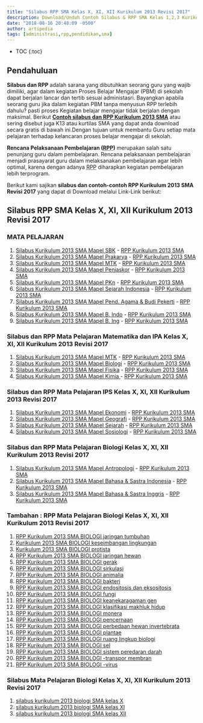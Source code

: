 ```yaml
---
title: "Silabus RPP SMA Kelas X, XI, XII Kurikulum 2013 Revisi 2017"
description: Download/Unduh Contoh Silabus & RPP SMA Kelas 1,2,3 Kurikulum 2013 Revisi 2017.
date: "2018-08-16 20:48:09 -0500"
author: artipedia
tags: [administrasi,rpp,pendidikan,sma]
---
```

* TOC
{:toc}


## Pendahuluan
**Silabus dan RPP** adalah sarana yang dibutuhkan seorang guru yang wajib dimiliki, agar dalam kegiatan Proses Belajar Mengajar (PBM) di sekolah dapat berjalan lancar dan tertib sesuai administasri. Bayangkan apabila seorang guru jika dalam kegiatan PBM tanpa menyusun RPP terlebih dahulu? pasti proses Kegiatan belajar mengajar tidak berjalan dengan maksimal. Berikut **[Contoh silabus dan RPP Kurikulum 2013 SMA](/administrasi/silabus-rpp-sma-kelas-1-2-3-revisi-2017 "silabus dan RPP Kurikulum 2013 SMA")** atau sering disebut juga K13 atau kurtilas SMA yang dapat anda download secara gratis di bawah ini.Dengan tujuan untuk membantu Guru setiap mata pelajaran terhadap kelancaran proses belajar mengajar di sekolah.

**Rencana Pelaksanaan Pembelajaran (<acronym title="Rencana Pelaksanaan Pembelajaran">RPP</acronym>)** merupakan salah satu penunjang guru dalam pembelajaran. Rencana pelaksanaan pembelajaran menjadi prasayarat guru dalam melaksanakan pembelajaran agar lebih optimal, karena dengan adanya <acronym title="Rencana Pelaksanaan Pembelajaran">RPP</acronym> diharapkan kegiatan pembelajaran lebih terprogram. 

Berikut kami sajikan **silabus dan contoh-contoh RPP Kurikulum 2013 SMA Revisi 2017** yang dapat di Download melalui Link-Link berikut:

## Silabus RPP SMA Kelas X, XI, XII Kurikulum 2013 Revisi 2017
### MATA PELAJARAN
1. <a href="https://docs.google.com/uc?export=download&id=0B1jLiZcJvPG7Nl9nSnc2WG5nczg" rel="nofollow"  title="Silabus dan RPP SMA Kelas  X, XI, XII" target="_blank">Silabus Kurikulum 2013 SMA Mapel SBK</a> - <a href="https://docs.google.com/uc?export=download&id=0B1jLiZcJvPG7UXNzQ1g0MHFULUU" rel="nofollow"  title="Silabus dan RPP SMA Kelas  X, XI, XII" target="_blank">RPP Kurikulum 2013 SMA</a>
2. <a href="https://docs.google.com/uc?export=download&id=0B1jLiZcJvPG7X1ctZkhhVTAzSkk" rel="nofollow"  title="Silabus dan RPP SMA Kelas  X, XI, XII" target="_blank">Silabus Kurikulum 2013 SMA Mapel Prakarya</a> - <a href="https://docs.google.com/uc?export=download&id=0B1jLiZcJvPG7bXRzR3ZIdW1FVE0" rel="nofollow"  title="Silabus dan RPP SMA Kelas  X, XI, XII" target="_blank">RPP Kurikulum 2013 SMA</a>
3. <a href="https://docs.google.com/uc?export=download&id=0B1jLiZcJvPG7cUxpSDBUTUxqTUU" rel="nofollow"  title="Silabus dan RPP SMA Kelas  X, XI, XII" target="_blank">Silabus Kurikulum 2013 SMA Mapel MTK</a>  - <a href="https://docs.google.com/uc?export=download&id=0B1jLiZcJvPG7eWhSdTRNdVpYYWs" rel="nofollow"  title="Silabus dan RPP SMA Kelas  X, XI, XII" target="_blank">RPP Kurikulum 2013 SMA</a>
4. <a href="https://docs.google.com/uc?export=download&id=0B1jLiZcJvPG7MFQ5NG5SQWZUWTQ" rel="nofollow"  title="Silabus dan RPP SMA Kelas  X, XI, XII" target="_blank">Silabus Kurikulum 2013 SMA Mapel Penjaskor</a> - <a href="https://docs.google.com/uc?export=download&id=0B1jLiZcJvPG7ci1hdUtycThyS1k" rel="nofollow"  title="Silabus dan RPP SMA Kelas  X, XI, XII" target="_blank">RPP Kurikulum 2013 SMA</a>
5. <a href="https://docs.google.com/uc?export=download&id=0B1jLiZcJvPG7R1NUX3FtNWttazg" rel="nofollow"  title="Silabus dan RPP SMA Kelas  X, XI, XII" target="_blank">Silabus Kurikulum 2013 SMA Mapel PKn</a>  - <a href="https://docs.google.com/uc?export=download&id=0B1jLiZcJvPG7Q3BsbGFSd2diNlU" rel="nofollow"  title="Silabus dan RPP SMA Kelas  X, XI, XII" target="_blank">RPP Kurikulum 2013 SMA</a>
6. <a href="https://docs.google.com/uc?export=download&id=0B1jLiZcJvPG7dVhTbVQ1ZjRtMXM" rel="nofollow"  title="Silabus dan RPP SMA Kelas  X, XI, XII" target="_blank">Silabus Kurikulum 2013 SMA Mapel Sejarah Indonesia</a>  - <a href="https://docs.google.com/uc?export=download&id=0B1jLiZcJvPG7bkU0aTVGUFIxWGM" rel="nofollow"  title="Silabus dan RPP SMA Kelas  X, XI, XII" target="_blank">RPP Kurikulum 2013 SMA</a>
7. <a href="https://docs.google.com/uc?export=download&id=0B1jLiZcJvPG7WnR6NDRRVTFTYTQ" rel="nofollow"  title="Silabus dan RPP SMA Kelas  X, XI, XII" target="_blank">Silabus Kurikulum 2013 SMA Mapel Pend. Agama &amp; Budi Pekerti</a> - <a href="https://docs.google.com/uc?export=download&id=0B1jLiZcJvPG7blNRaGE5YzhHSjQ" rel="nofollow"  title="Silabus dan RPP SMA Kelas  X, XI, XII" target="_blank">RPP Kurikulum 2013 SMA</a>
8. <a href="https://docs.google.com/uc?export=download&id=0B1jLiZcJvPG7alllLXRCYVhTZDQ" rel="nofollow"  title="Silabus dan RPP SMA Kelas  X, XI, XII" target="_blank">Silabus Kurikulum 2013 SMA Mapel B. Indo</a>  - <a href="https://docs.google.com/uc?export=download&id=0B1jLiZcJvPG7UjdZYnpWdV9LS2c" rel="nofollow"  title="Silabus dan RPP SMA Kelas  X, XI, XII" target="_blank">RPP Kurikulum 2013 SMA</a>
9. <a href="https://docs.google.com/uc?export=download&id=0B1jLiZcJvPG7VTJUQ0o2aWVKMnc" rel="nofollow"  title="Silabus dan RPP SMA Kelas  X, XI, XII" target="_blank">Silabus Kurikulum 2013 SMA Mapel B. Ing</a> - <a href="https://docs.google.com/uc?export=download&id=0B1jLiZcJvPG7YWh5TDhSYUNsOFE" rel="nofollow"  title="Silabus dan RPP SMA Kelas  X, XI, XII" target="_blank">RPP Kurikulum 2013 SMA</a>

### Silabus dan RPP Mata Pelajaran Matematika dan IPA Kelas X, XI, XII Kurikulum 2013 Revisi 2017
1. <a href="https://docs.google.com/uc?export=download&id=0B1jLiZcJvPG7OV9nR3JYQ2Y1cGc" rel="nofollow"  title="Silabus dan RPP SMA Kelas  X, XI, XII" target="_blank">Silabus Kurikulum 2013 SMA Mapel MTK</a> - <a href="https://docs.google.com/uc?export=download&id=0B1jLiZcJvPG7eWhSdTRNdVpYYWs" rel="nofollow"  title="Silabus dan RPP SMA Kelas  X, XI, XII" target="_blank">RPP Kurikulum 2013 SMA</a>
2. <a href="https://docs.google.com/uc?export=download&id=0B1jLiZcJvPG7ck1qX1dvblNkZm8" rel="nofollow"  title="Silabus dan RPP SMA Kelas  X, XI, XII" target="_blank">Silabus Kurikulum 2013 SMA Mapel Biologi</a>  - <a href="https://docs.google.com/uc?export=download&id=0B1jLiZcJvPG7b0wwYmdkMllkelE" rel="nofollow"  title="Silabus dan RPP SMA Kelas  X, XI, XII" target="_blank">RPP Kurikulum 2013 SMA</a>
3. <a href="https://docs.google.com/uc?export=download&id=0B1jLiZcJvPG7RkJSQkNoQlFOdGM" rel="nofollow"  title="Silabus dan RPP SMA Kelas  X, XI, XII" target="_blank">Silabus Kurikulum 2013 SMA Mapel Fisika</a>  - <a href="https://docs.google.com/uc?export=download&id=0B1jLiZcJvPG7UXp5MTE2d2ctTmc" rel="nofollow"  title="Silabus dan RPP SMA Kelas  X, XI, XII" target="_blank">RPP Kurikulum 2013 SMA </a>
4. <a href="https://docs.google.com/uc?export=download&id=0B1jLiZcJvPG7aWdtV2tCY1RxRG8" rel="nofollow"  title="Silabus dan RPP SMA Kelas  X, XI, XII" target="_blank">Silabus Kurikulum 2013 SMA Mapel Kimia </a> - <a href="https://docs.google.com/uc?export=download&id=0B1jLiZcJvPG7UEpnbmxYNTNGRHM" rel="nofollow"  title="Silabus dan RPP SMA Kelas  X, XI, XII" target="_blank">RPP Kurikulum 2013 SMA</a>

### Silabus dan RPP Mata Pelajaran IPS Kelas X, XI, XII Kurikulum 2013 Revisi 2017
1. <a href="https://docs.google.com/uc?export=download&id=0B1jLiZcJvPG7ajd2Ml9yUUVYeXc" rel="nofollow"  title="Silabus dan RPP SMA Kelas  X, XI, XII" target="_blank">Silabus Kurikulum 2013 SMA Mapel Ekonomi</a> - <a href="https://docs.google.com/uc?export=download&id=0B1jLiZcJvPG7VVY0anZQM2pyUWc" rel="nofollow"  title="Silabus dan RPP SMA Kelas  X, XI, XII" target="_blank">RPP Kurikulum 2013 SMA</a>
2. <a href="https://docs.google.com/uc?export=download&id=0B1jLiZcJvPG7eEJIZnVqbVpmTnM" rel="nofollow"  title="Silabus dan RPP SMA Kelas  X, XI, XII" target="_blank">Silabus Kurikulum 2013 SMA Mapel Geografi</a> - <a href="https://docs.google.com/uc?export=download&id=0B1jLiZcJvPG7am1Pd2RnU3FfUE0" rel="nofollow"  title="Silabus dan RPP SMA Kelas  X, XI, XII" target="_blank">RPP Kurikulum 2013 SMA </a>
3. <a href="https://docs.google.com/uc?export=download&id=0B1jLiZcJvPG7eDM0SG1zQkhTckk" rel="nofollow"  title="Silabus dan RPP SMA Kelas  X, XI, XII" target="_blank">Silabus Kurikulum 2013 SMA Mapel Sejarah</a>  - <a href="https://docs.google.com/uc?export=download&id=0B1jLiZcJvPG7bkU0aTVGUFIxWGM" rel="nofollow"  title="Silabus dan RPP SMA Kelas  X, XI, XII" target="_blank">RPP Kurikulum 2013 SMA</a>
4. <a href="https://docs.google.com/uc?export=download&id=0B1jLiZcJvPG7bW9GSlBaQTVxX1E" rel="nofollow"  title="Silabus dan RPP SMA Kelas  X, XI, XII" target="_blank">Silabus Kurikulum 2013 SMA Mapel Sosiologi</a>  - <a href="https://docs.google.com/uc?export=download&id=0B1jLiZcJvPG7UDhxY21FM1ZTenc" rel="nofollow"  title="Silabus dan RPP SMA Kelas  X, XI, XII" target="_blank">RPP Kurikulum 2013 SMA</a>

### Silabus dan RPP Mata Pelajaran Biologi Kelas X, XI, XII Kurikulum 2013 Revisi 2017
1. <a href="https://docs.google.com/uc?export=download&id=0B1jLiZcJvPG7SXd3RzhyeVJaTTg" rel="nofollow"  title="Silabus dan RPP SMA Kelas  X, XI, XII" target="_blank">Silabus Kurikulum 2013 SMA Mapel Antropologi</a> - <a href="https://docs.google.com/uc?export=download&id=0B1jLiZcJvPG7cUVhd3k5a2trQjQ" rel="nofollow"  title="Silabus dan RPP SMA Kelas  X, XI, XII" target="_blank">RPP Kurikulum 2013 SMA</a> 
2. <a href="https://docs.google.com/uc?export=download&id=0B1jLiZcJvPG7RkphaFVJTGRhOWM" rel="nofollow"  title="Silabus dan RPP SMA Kelas  X, XI, XII" target="_blank">Silabus Kurikulum 2013 SMA Mapel Bahasa &amp; Sastra Indonesia</a>  - <a href="https://docs.google.com/uc?export=download&id=0B1jLiZcJvPG7UjdZYnpWdV9LS2c" rel="nofollow"  title="Silabus dan RPP SMA Kelas  X, XI, XII" target="_blank">RPP Kurikulum 2013 SMA </a>
3. <a href="https://docs.google.com/uc?export=download&id=0B1jLiZcJvPG7R0N4a2hJY0hiNWs" rel="nofollow"  title="Silabus dan RPP SMA Kelas  X, XI, XII" target="_blank">Silabus Kurikulum 2013 SMA Mapel Bahasa &amp; Sastra Inggris</a>  - <a href="https://docs.google.com/uc?export=download&id=0B1jLiZcJvPG7TjJKVkFaTHY5cjg" rel="nofollow"  title="Silabus dan RPP SMA Kelas  X, XI, XII" target="_blank">RPP Kurikulum 2013 SMA </a>

### Tambahan : RPP Mata Pelajaran Biologi Kelas X, XI, XII Kurikulum 2013 Revisi 2017
1. <a href="https://docs.google.com/uc?export=download&id=0B1jLiZcJvPG7V0NsOGZ0RWhFMTg" rel="nofollow"  title="Silabus dan RPP SMA Kelas  X, XI, XII" target="_blank">RPP Kurikulum 2013 SMA BIOLOGI  jaringan tumbuhan</a>
2. <a href="https://docs.google.com/uc?export=download&id=0B1jLiZcJvPG7alpmRkZTaVRaSWM" rel="nofollow"  title="Silabus dan RPP SMA Kelas  X, XI, XII" target="_blank">Kurikulum 2013 SMA BIOLOGI  keseimbangan lingkungan</a>
3. <a href="https://docs.google.com/uc?export=download&id=0B1jLiZcJvPG7Zl9kVUVLTkZ4X0E" rel="nofollow"  title="Silabus dan RPP SMA Kelas  X, XI, XII" target="_blank">Kurikulum 2013 SMA BIOLOGI  protista</a>
4. <a href="https://docs.google.com/uc?export=download&id=0B1jLiZcJvPG7OXN0TGhrVHVJLVk" rel="nofollow"  title="Silabus dan RPP SMA Kelas  X, XI, XII" target="_blank">RPP Kurikulum 2013 SMA BIOLOGI  jaringan hewan</a>
5. <a href="https://docs.google.com/uc?export=download&id=0B1jLiZcJvPG7V2xadmEwdGk5REU" rel="nofollow"  title="Silabus dan RPP SMA Kelas  X, XI, XII" target="_blank">RPP Kurikulum 2013 SMA BIOLOGI  gerak</a>
6. <a href="https://docs.google.com/uc?export=download&id=0B1jLiZcJvPG7Z3lkN0dQbjYzVFk" rel="nofollow"  title="Silabus dan RPP SMA Kelas  X, XI, XII" target="_blank">RPP Kurikulum 2013 SMA BIOLOGI  sirkulasi</a>
7. <a href="https://docs.google.com/uc?export=download&id=0B1jLiZcJvPG7aFNnaHdWdVhWYTA" rel="nofollow"  title="Silabus dan RPP SMA Kelas  X, XI, XII" target="_blank">RPP Kurikulum 2013 SMA BIOLOGI  animalia</a>
8. <a href="https://docs.google.com/uc?export=download&id=0B1jLiZcJvPG7eXpYczluT2pWbVU" rel="nofollow"  title="Silabus dan RPP SMA Kelas  X, XI, XII" target="_blank">RPP Kurikulum 2013 SMA BIOLOGI  bakteri</a>
9. <a href="https://docs.google.com/uc?export=download&id=0B1jLiZcJvPG7X1U3ajZxb2xMZ3c" rel="nofollow"  title="Silabus dan RPP SMA Kelas  X, XI, XII" target="_blank">RPP Kurikulum 2013 SMA BIOLOGI  endositosis dan eksositosis</a>
10. <a href="https://docs.google.com/uc?export=download&id=0B1jLiZcJvPG7V3NDNG5Dbzktd1U" rel="nofollow"  title="Silabus dan RPP SMA Kelas  X, XI, XII" target="_blank">RPP Kurikulum 2013 SMA BIOLOGI  fungi</a>
11. <a href="https://docs.google.com/uc?export=download&id=0B1jLiZcJvPG7SUFua3VuVEwzdDg" rel="nofollow"  title="Silabus dan RPP SMA Kelas  X, XI, XII" target="_blank">RPP Kurikulum 2013 SMA BIOLOGI  keanekaragaman gen</a>
12. <a href="https://docs.google.com/uc?export=download&id=0B1jLiZcJvPG7aUZjUEdEMXJfc3M" rel="nofollow"  title="Silabus dan RPP SMA Kelas  X, XI, XII" target="_blank">RPP Kurikulum 2013 SMA BIOLOGI  klasifikasi makhluk hidup</a>
13. <a href="https://docs.google.com/uc?export=download&id=0B1jLiZcJvPG7R2ltNl9pSDNZZFU" rel="nofollow"  title="Silabus dan RPP SMA Kelas  X, XI, XII" target="_blank">RPP Kurikulum 2013 SMA BIOLOGI  monera</a>
14. <a href="https://docs.google.com/uc?export=download&id=0B1jLiZcJvPG7SndTNzBQY0RPd0U" rel="nofollow"  title="Silabus dan RPP SMA Kelas  X, XI, XII" target="_blank">RPP Kurikulum 2013 SMA BIOLOGI  pencernaan</a>
15. <a href="https://docs.google.com/uc?export=download&id=0B1jLiZcJvPG7eGJwZnVKcnd4aWM" rel="nofollow"  title="Silabus dan RPP SMA Kelas  X, XI, XII" target="_blank">RPP Kurikulum 2013 SMA BIOLOGI  perbedaan hewan invertebrata</a>
16. <a href="https://docs.google.com/uc?export=download&id=0B1jLiZcJvPG7ZXRFRmlzXzVDYXM" rel="nofollow"  title="Silabus dan RPP SMA Kelas  X, XI, XII" target="_blank">RPP Kurikulum 2013 SMA BIOLOGI  plantae</a>
17. <a href="https://docs.google.com/uc?export=download&id=0B1jLiZcJvPG7eHBFSzUtYmJCbWM" rel="nofollow"  title="Silabus dan RPP SMA Kelas  X, XI, XII" target="_blank">RPP Kurikulum 2013 SMA BIOLOGI  ruang lingkup biologi</a>
18. <a href="https://docs.google.com/uc?export=download&id=0B1jLiZcJvPG7MnktczFTcnpnM1k" rel="nofollow"  title="Silabus dan RPP SMA Kelas  X, XI, XII" target="_blank">RPP Kurikulum 2013 SMA BIOLOGI  sel</a>
19. <a href="https://docs.google.com/uc?export=download&id=0B1jLiZcJvPG7bHliNFBwbGN0Q0k" rel="nofollow"  title="Silabus dan RPP SMA Kelas  X, XI, XII" target="_blank">RPP Kurikulum 2013 SMA BIOLOGI  sistem peredaran darah </a>
20. <a href="https://docs.google.com/uc?export=download&id=0B1jLiZcJvPG7YmhMRjRHTEhya28" rel="nofollow"  title="Silabus dan RPP SMA Kelas  X, XI, XII" target="_blank">RPP Kurikulum 2013 SMA BIOLOGI -transpor membran </a>
21. <a href="https://docs.google.com/uc?export=download&id=0B1jLiZcJvPG7dnQ4MjZvNUpKZ2s" rel="nofollow"  title="Silabus dan RPP SMA Kelas  X, XI, XII" target="_blank">RPP Kurikulum 2013 SMA BIOLOGI -virus</a>

### Silabus Mata Pelajaran Biologi Kelas X, XI, XII Kurikulum 2013 Revisi 2017
1. <a href="https://docs.google.com/uc?export=download&id=0B1jLiZcJvPG7NjV3eTRLVXloLW8" rel="nofollow"  title="Silabus dan RPP SMA Kelas  X, XI, XII" target="_blank">silabus kurikulum 2013 biologi SMA kelas X</a>
2. <a href="https://docs.google.com/uc?export=download&id=0B1jLiZcJvPG7aXpUUVNkLWI2QlE" rel="nofollow"  title="Silabus dan RPP SMA Kelas  X, XI, XII" target="_blank">silabus kurikulum 2013 biologi SMA kelas XI</a>
3. <a href="https://docs.google.com/uc?export=download&id=0B1jLiZcJvPG7alBjTkFlWTFkc28" rel="nofollow"  title="Silabus dan RPP SMA Kelas  X, XI, XII" target="_blank">silabus kurikulum 2013 biologi SMA kelas XII</a>
